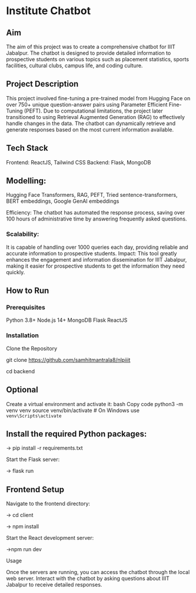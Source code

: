 
# Institute Chatbot

## Aim
The aim of this project was to create a comprehensive chatbot for IIIT Jabalpur. The chatbot is designed to provide detailed information to prospective students on various topics such as placement statistics, sports facilities, cultural clubs, campus life, and coding culture.

## Project Description
This project involved fine-tuning a pre-trained model from Hugging Face on over 750+ unique question-answer pairs using Parameter Efficient Fine-Tuning (PEFT). Due to computational limitations, the project later transitioned to using Retrieval Augmented Generation (RAG) to effectively handle changes in the data. The chatbot can dynamically retrieve and generate responses based on the most current information available.

## Tech Stack
Frontend: ReactJS, Tailwind CSS
Backend: Flask, MongoDB
## Modelling: 
Hugging Face Transformers, RAG, PEFT, Tried sentence-transformers, BERT embeddings, Google GenAI embeddings

Efficiency: The chatbot has automated the response process, saving over 100 hours of administrative time by answering frequently asked questions.
### Scalability: 
It is capable of handling over 1000 queries each day, providing reliable and accurate information to prospective students.
Impact: This tool greatly enhances the engagement and information dissemination for IIIT Jabalpur, making it easier for prospective students to get the information they need quickly.
## How to Run
### Prerequisites
Python 3.8+
Node.js 14+
MongoDB
Flask
ReactJS
### Installation
Clone the Repository

git clone https://github.com/samhitmantrala8/nlpiiit

cd backend
## Optional
Create a virtual environment and activate it:
bash
Copy code
python3 -m venv venv
source venv/bin/activate  # On Windows use `venv\Scripts\activate`
## Install the required Python packages:

-> pip install -r requirements.txt

Start the Flask server:

-> flask run
## Frontend Setup

Navigate to the frontend directory:

-> cd client


-> npm install

Start the React development server:

->npm run dev

Usage

Once the servers are running, you can access the chatbot through the local web server. Interact with the chatbot by asking questions about IIIT Jabalpur to receive detailed responses.
